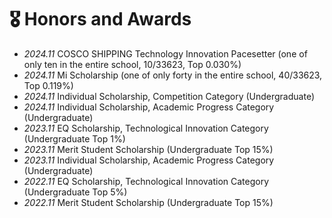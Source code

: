 # 🎖 Honors and Awards
- *2024.11* COSCO SHIPPING Technology Innovation Pacesetter (one of only ten in the entire school, 10/33623, Top 0.030%)
- *2024.11* Mi Scholarship (one of only forty in the entire school, 40/33623, Top 0.119%)
- *2024.11* Individual Scholarship, Competition Category (Undergraduate)
- *2024.11* Individual Scholarship, Academic Progress Category (Undergraduate)
- *2023.11* EQ Scholarship, Technological Innovation Category (Undergraduate Top 1%)
- *2023.11* Merit Student Scholarship (Undergraduate Top 15%)
- *2023.11* Individual Scholarship, Academic Progress Category (Undergraduate)
- *2022.11* EQ Scholarship, Technological Innovation Category (Undergraduate Top 5%)
- *2022.11* Merit Student Scholarship (Undergraduate Top 15%)
